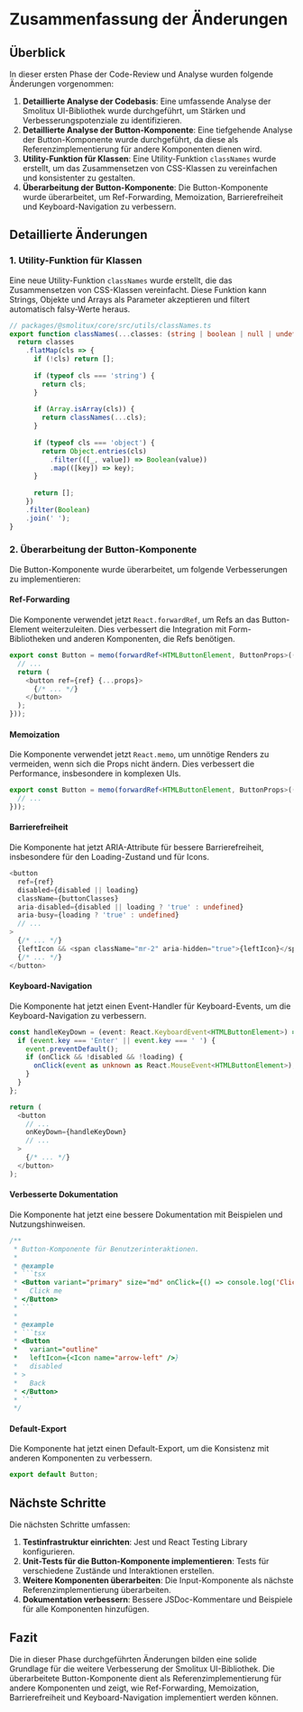 # Zusammenfassung der Änderungen

## Überblick

In dieser ersten Phase der Code-Review und Analyse wurden folgende Änderungen vorgenommen:

1. **Detaillierte Analyse der Codebasis**: Eine umfassende Analyse der Smolitux UI-Bibliothek wurde durchgeführt, um Stärken und Verbesserungspotenziale zu identifizieren.
2. **Detaillierte Analyse der Button-Komponente**: Eine tiefgehende Analyse der Button-Komponente wurde durchgeführt, da diese als Referenzimplementierung für andere Komponenten dienen wird.
3. **Utility-Funktion für Klassen**: Eine Utility-Funktion `classNames` wurde erstellt, um das Zusammensetzen von CSS-Klassen zu vereinfachen und konsistenter zu gestalten.
4. **Überarbeitung der Button-Komponente**: Die Button-Komponente wurde überarbeitet, um Ref-Forwarding, Memoization, Barrierefreiheit und Keyboard-Navigation zu verbessern.

## Detaillierte Änderungen

### 1. Utility-Funktion für Klassen

Eine neue Utility-Funktion `classNames` wurde erstellt, die das Zusammensetzen von CSS-Klassen vereinfacht. Diese Funktion kann Strings, Objekte und Arrays als Parameter akzeptieren und filtert automatisch falsy-Werte heraus.

```typescript
// packages/@smolitux/core/src/utils/classNames.ts
export function classNames(...classes: (string | boolean | null | undefined | Record<string, boolean> | (string | boolean | null | undefined)[])[]) {
  return classes
    .flatMap(cls => {
      if (!cls) return [];
      
      if (typeof cls === 'string') {
        return cls;
      }
      
      if (Array.isArray(cls)) {
        return classNames(...cls);
      }
      
      if (typeof cls === 'object') {
        return Object.entries(cls)
          .filter(([_, value]) => Boolean(value))
          .map(([key]) => key);
      }
      
      return [];
    })
    .filter(Boolean)
    .join(' ');
}
```

### 2. Überarbeitung der Button-Komponente

Die Button-Komponente wurde überarbeitet, um folgende Verbesserungen zu implementieren:

#### Ref-Forwarding

Die Komponente verwendet jetzt `React.forwardRef`, um Refs an das Button-Element weiterzuleiten. Dies verbessert die Integration mit Form-Bibliotheken und anderen Komponenten, die Refs benötigen.

```typescript
export const Button = memo(forwardRef<HTMLButtonElement, ButtonProps>((props, ref) => {
  // ...
  return (
    <button ref={ref} {...props}>
      {/* ... */}
    </button>
  );
}));
```

#### Memoization

Die Komponente verwendet jetzt `React.memo`, um unnötige Renders zu vermeiden, wenn sich die Props nicht ändern. Dies verbessert die Performance, insbesondere in komplexen UIs.

```typescript
export const Button = memo(forwardRef<HTMLButtonElement, ButtonProps>((props, ref) => {
  // ...
}));
```

#### Barrierefreiheit

Die Komponente hat jetzt ARIA-Attribute für bessere Barrierefreiheit, insbesondere für den Loading-Zustand und für Icons.

```typescript
<button 
  ref={ref}
  disabled={disabled || loading} 
  className={buttonClasses}
  aria-disabled={disabled || loading ? 'true' : undefined}
  aria-busy={loading ? 'true' : undefined}
  // ...
>
  {/* ... */}
  {leftIcon && <span className="mr-2" aria-hidden="true">{leftIcon}</span>}
  {/* ... */}
</button>
```

#### Keyboard-Navigation

Die Komponente hat jetzt einen Event-Handler für Keyboard-Events, um die Keyboard-Navigation zu verbessern.

```typescript
const handleKeyDown = (event: React.KeyboardEvent<HTMLButtonElement>) => {
  if (event.key === 'Enter' || event.key === ' ') {
    event.preventDefault();
    if (onClick && !disabled && !loading) {
      onClick(event as unknown as React.MouseEvent<HTMLButtonElement>);
    }
  }
};

return (
  <button 
    // ...
    onKeyDown={handleKeyDown}
    // ...
  >
    {/* ... */}
  </button>
);
```

#### Verbesserte Dokumentation

Die Komponente hat jetzt eine bessere Dokumentation mit Beispielen und Nutzungshinweisen.

```typescript
/**
 * Button-Komponente für Benutzerinteraktionen.
 * 
 * @example
 * ```tsx
 * <Button variant="primary" size="md" onClick={() => console.log('Clicked!')}>
 *   Click me
 * </Button>
 * ```
 * 
 * @example
 * ```tsx
 * <Button 
 *   variant="outline" 
 *   leftIcon={<Icon name="arrow-left" />}
 *   disabled
 * >
 *   Back
 * </Button>
 * ```
 */
```

#### Default-Export

Die Komponente hat jetzt einen Default-Export, um die Konsistenz mit anderen Komponenten zu verbessern.

```typescript
export default Button;
```

## Nächste Schritte

Die nächsten Schritte umfassen:

1. **Testinfrastruktur einrichten**: Jest und React Testing Library konfigurieren.
2. **Unit-Tests für die Button-Komponente implementieren**: Tests für verschiedene Zustände und Interaktionen erstellen.
3. **Weitere Komponenten überarbeiten**: Die Input-Komponente als nächste Referenzimplementierung überarbeiten.
4. **Dokumentation verbessern**: Bessere JSDoc-Kommentare und Beispiele für alle Komponenten hinzufügen.

## Fazit

Die in dieser Phase durchgeführten Änderungen bilden eine solide Grundlage für die weitere Verbesserung der Smolitux UI-Bibliothek. Die überarbeitete Button-Komponente dient als Referenzimplementierung für andere Komponenten und zeigt, wie Ref-Forwarding, Memoization, Barrierefreiheit und Keyboard-Navigation implementiert werden können.